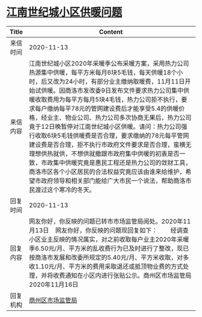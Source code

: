 # <a href="http://www.shangluo.gov.cn/zmhd/ldxxxx.jsp?urltype=leadermail.LeaderMailContentUrl&wbtreeid=1112&leadermailid=6608">江南世纪城小区供暖问题</a>
| Title |                                                                                                                                                                                                  Content                                                                                                                                                                                                  |
|:-----:|-----------------------------------------------------------------------------------------------------------------------------------------------------------------------------------------------------------------------------------------------------------------------------------------------------------------------------------------------------------------------------------------------------------|
| 来信时间  | 2020-11-13                                                                                                                                                                                                                                                                                                                                                                                                |
| 来信内容  | 江南世纪城小区2020年采暖季公布采暖方案，采用热力公司热源集中供暖，每平方米每月6块5毛钱，每天供暖18个小时，后又改为24小时，有部分业主缴纳取暖费，11月11日开始试供暖。因商洛市发改委9日发布文件要求热力公司集中供暖收取费用为每平方每月5块4毛钱，热力公司拒不执行，要求每户缴纳每平78元的管网建设费后才能享受5.4的供暖价格，经业主、物业公司、热力公司多次协商无果后，热力公司竟于12日晚暂停对江南世纪城小区供暖。请问：热力公司强行收取6块5毛钱供暖费是否合理，要求缴纳的78元每平管网建设费是否合理，拒不执行市政府文件要求是否合理，蛮横无理想供热就供，不想供就撤跟市政府集中供暖的初衷是否一致，市政集中供暖究竟是惠民工程还是热力公司的敛财工具，商洛市区各个小区居民的合法权益究竟应该由谁来给维护，希望市政府领导和相关部门能给广大市民一个说法，帮助商洛市民渡过这个寒冷的冬天。 |
| 回复时间  | 2020-11-13                                                                                                                                                                                                                                                                                                                                                                                                |
| 回复内容  | 网友你好，你反映的问题已转市市场监管局阅处。2020年11月13日    网友你好，你反映的问题现回复如下：        经调查小区业主反映的情况属实，对之前收取每户业主2020年采暖季6.50元/月、平方米的乱收费行为已及时进行了整改，现已按商洛市发展和改委所规定的5.40元/月、平方米收取，对多收1.10元/月、平方米的费用采取退还或抵顶物业费的方式处理，并将收费通知在小区内进行张贴公示。商州区市场监管局2020年11月16日                                                                                                                                                                                |
| 回复机构  | <a href="../../category/agencies/商州区市场监管局.md">商州区市场监管局</a>                                                                                                                                                                                                                                                                                                                                                |